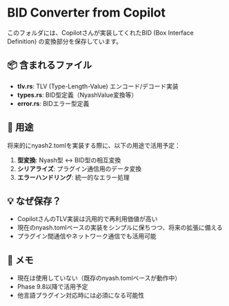 # BID Converter from Copilot

このフォルダには、Copilotさんが実装してくれたBID (Box Interface Definition) の変換部分を保存しています。

## 📦 含まれるファイル

- **tlv.rs**: TLV (Type-Length-Value) エンコード/デコード実装
- **types.rs**: BID型定義（NyashValue変換等）
- **error.rs**: BIDエラー型定義

## 🎯 用途

将来的にnyash2.tomlを実装する際に、以下の用途で活用予定：

1. **型変換**: Nyash型 ↔ BID型の相互変換
2. **シリアライズ**: プラグイン通信用のデータ変換
3. **エラーハンドリング**: 統一的なエラー処理

## 💡 なぜ保存？

- CopilotさんのTLV実装は汎用的で再利用価値が高い
- 現在のnyash.tomlベースの実装をシンプルに保ちつつ、将来の拡張に備える
- プラグイン間通信やネットワーク通信でも活用可能

## 📝 メモ

- 現在は使用していない（既存のnyash.tomlベースが動作中）
- Phase 9.8以降で活用予定
- 他言語プラグイン対応時には必須になる可能性